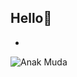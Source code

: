 ## Hello👋

<!--
**nvrdiikhsn/nvrdiikhsn** is a ✨ _special_ ✨ repository because its `README.md` (this file) appears on your GitHub profile.

Here are some ideas to get you started:

- 🔭 I’m currently working on ...
- 🌱 I’m currently learning ...
- 👯 I’m looking to collaborate on ...
- 🤔 I’m looking for help with ...
- 💬 Ask me about ...
- 📫 How to reach me: ...
- 😄 Pronouns: ...
- ⚡ Fun fact: ...
-->
- 
![Anak Muda](https://media4.giphy.com/media/v1.Y2lkPTc5MGI3NjExYjAxYTh3MXNpaWh0enl6cm05cGx2aXpieXY1MGVuNnEzcTZnbGVyciZlcD12MV9pbnRlcm5hbF9naWZfYnlfaWQmY3Q9Zw/lRdybfTVnAKPGWPHXS/giphy.gif)